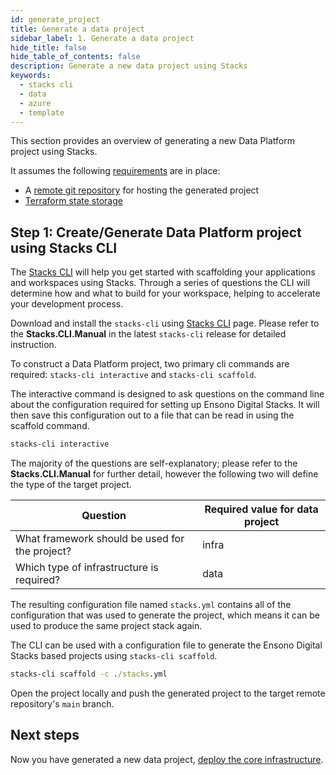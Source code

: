```yaml
---
id: generate_project
title: Generate a data project
sidebar_label: 1. Generate a data project
hide_title: false
hide_table_of_contents: false
description: Generate a new data project using Stacks
keywords:
  - stacks cli
  - data
  - azure
  - template
---
```


This section provides an overview of generating a new Data Platform project using Stacks.

It assumes the following [requirements](../requirements_data_azure.md) are in place:

* A [remote git repository](../requirements_data_azure.md#git-repository) for hosting the generated project
* [Terraform state storage](../requirements_data_azure.md#terraform-state-storage)

## Step 1: Create/Generate Data Platform project using Stacks CLI

The [Stacks CLI](https://stacks.amido.com/docs/stackscli/about) will help you get started with scaffolding your applications and workspaces using Stacks. Through a series of questions the CLI will determine how and what to build for your workspace, helping to accelerate your development process.

Download and install the `stacks-cli` using [Stacks CLI](https://stacks.amido.com/docs/stackscli/about) page. Please refer to the **Stacks.CLI.Manual** in the latest `stacks-cli` release for detailed instruction.

To construct a Data Platform project, two primary cli commands are required: `stacks-cli interactive` and `stacks-cli scaffold`.

The interactive command is designed to ask questions on the command line about the configuration
required for setting up Ensono Digital Stacks. It will then save this configuration out to a file that can be
read in using the scaffold command.

```cmd
stacks-cli interactive
```

The majority of the questions are self-explanatory; please refer to the **Stacks.CLI.Manual** for further detail, however the following two will define the type of the target project.

| Question                                      | Required value for data project |
|-----------------------------------------------|---------------------------------|
| What framework should be used for the project?| infra                           |
| Which type of infrastructure is required?     | data                            |

The resulting configuration file named `stacks.yml` contains all of the configuration that was used to generate the project,
which means it can be used to produce the same project stack again.

The CLI can be used with a configuration file to generate the Ensono Digital Stacks based projects using `stacks-cli scaffold`.

```cmd
stacks-cli scaffold -c ./stacks.yml
```

Open the project locally and push the generated project to the target remote repository's `main` branch.

## Next steps

Now you have generated a new data project, [deploy the core infrastructure](core_data_platform_deployment_azure.md).
